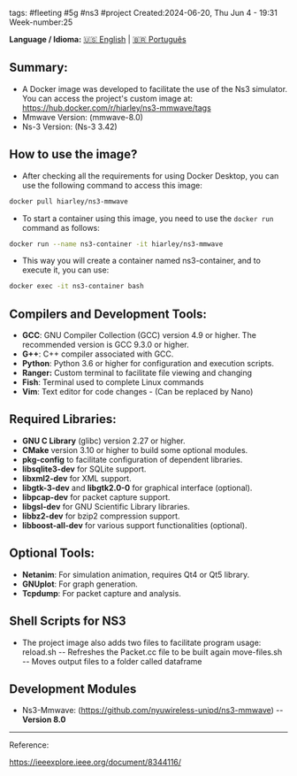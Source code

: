 tags: #fleeting #5g #ns3 #project 
Created:2024-06-20, Thu Jun 4 - 19:31
Week-number:25

**Language / Idioma:** [🇺🇸 English](Docker-MmWave_ENG.md) | [🇧🇷 Português](Docker-MmWave.md)

## Summary:

- A Docker image was developed to facilitate the use of the Ns3 simulator. You can access the project's custom image at: https://hub.docker.com/r/hiarley/ns3-mmwave/tags
- Mmwave Version: (mmwave-8.0)
- Ns-3 Version: (Ns-3 3.42) 

## How to use the image?
- After checking all the requirements for using Docker Desktop, you can use the following command to access this image:

```Bash
docker pull hiarley/ns3-mmwave
```
- To start a container using this image, you need to use the `docker run` command as follows:

```bash
docker run --name ns3-container -it hiarley/ns3-mmwave
```

- This way you will create a container named ns3-container, and to execute it, you can use:
```bash
docker exec -it ns3-container bash
```

## **Compilers and Development Tools**:

- **GCC**: GNU Compiler Collection (GCC) version 4.9 or higher. The recommended version is GCC 9.3.0 or higher.
- **G++**: C++ compiler associated with GCC.
- **Python**: Python 3.6 or higher for configuration and execution scripts.
- **Ranger:** Custom terminal to facilitate file viewing and changing
- **Fish**: Terminal used to complete Linux commands
- **Vim**: Text editor for code changes - (Can be replaced by Nano)

## **Required Libraries**:

- **GNU C Library** (glibc) version 2.27 or higher.
- **CMake** version 3.10 or higher to build some optional modules.
- **pkg-config** to facilitate configuration of dependent libraries.
- **libsqlite3-dev** for SQLite support.
- **libxml2-dev** for XML support.
- **libgtk-3-dev** and **libgtk2.0-0** for graphical interface (optional).
- **libpcap-dev** for packet capture support.
- **libgsl-dev** for GNU Scientific Library libraries.
- **libbz2-dev** for bzip2 compression support.
- **libboost-all-dev** for various support functionalities (optional).

## **Optional Tools**:

- **Netanim**: For simulation animation, requires Qt4 or Qt5 library.
- **GNUplot**: For graph generation.
- **Tcpdump**: For packet capture and analysis.
## Shell Scripts for NS3
- The project image also adds two files to facilitate program usage:
	reload.sh -- Refreshes the Packet.cc file to be built again
	move-files.sh -- Moves output files to a folder called dataframe
## **Development Modules**
- Ns3-Mmwave: (https://github.com/nyuwireless-unipd/ns3-mmwave) -- **Version 8.0** 
- ---
Reference:

https://ieeexplore.ieee.org/document/8344116/